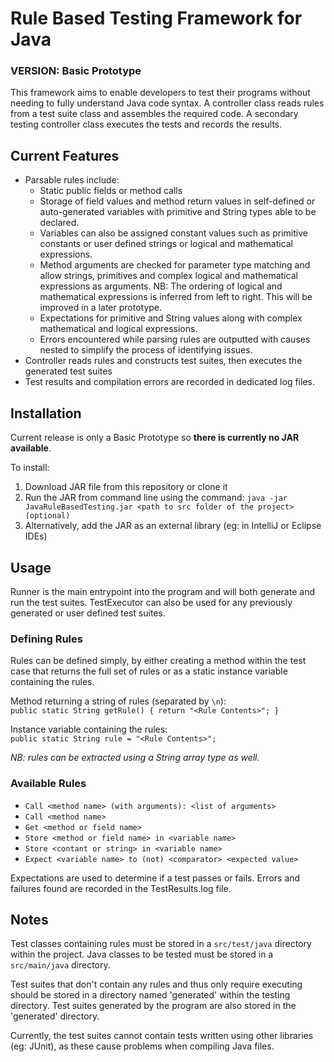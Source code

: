 # Rule Based Testing Framework for Java

### VERSION: Basic Prototype

This framework aims to enable developers to test their programs without needing to fully understand Java code syntax.
A controller class reads rules from a test suite class and assembles the required code. A secondary testing controller class executes the tests and records the results.

## Current Features

- Parsable rules include:
  - Static public fields or method calls
  - Storage of field values and method return values in self-defined or auto-generated variables with primitive and String types able to be declared.
  - Variables can also be assigned constant values such as primitive constants or user defined strings or logical and mathematical expressions.
  - Method arguments are checked for parameter type matching and allow strings, primitives and complex logical and mathematical expressions as arguments. NB: The ordering of logical and mathematical expressions is inferred from left to right. This will be improved in a later prototype.
  - Expectations for primitive and String values along with complex mathematical and logical expressions.
  - Errors encountered while parsing rules are outputted with causes nested to simplify the process of identifying issues.
- Controller reads rules and constructs test suites, then executes the generated test suites
- Test results and compilation errors are recorded in dedicated log files.

## Installation

Current release is only a Basic Prototype so <b>there is currently no JAR available</b>.

To install:
1. Download JAR file from this repository or clone it
2. Run the JAR from command line using the command:
`java -jar JavaRuleBasedTesting.jar <path to src folder of the project>(optional)`
3. Alternatively, add the JAR as an external library (eg: in IntelliJ or Eclipse IDEs)

## Usage

Runner is the main entrypoint into the program and will both generate and run the test suites.
TestExecutor can also be used for any previously generated or user defined test suites.

### Defining Rules

Rules can be defined simply, by either creating a method within the test case that returns the full set of rules or as a static instance variable containing the rules.

Method returning a string of rules (separated by `\n`):  
`public static String getRule() { return "<Rule Contents>"; }`


Instance variable containing the rules:  
`public static String rule = "<Rule Contents>";`

*NB: rules can be extracted using a String array type as well.*

### Available Rules

- `Call <method name> (with arguments): <list of arguments>`
- `Call <method name>`
- `Get <method or field name>`
- `Store <method or field name> in <variable name>`
- `Store <contant or string> in <variable name>`
- `Expect <variable name> to (not) <comparator> <expected value>`

Expectations are used to determine if a test passes or fails. Errors and failures found are recorded in the TestResults.log file.

## Notes

Test classes containing rules must be stored in a `src/test/java` directory within the project. Java classes to be tested must be stored in a `src/main/java` directory.

Test suites that don't contain any rules and thus only require executing should be stored in a directory named 'generated' within the testing directory. Test suites generated by the program are also stored in the 'generated' directory.

Currently, the test suites cannot contain tests written using other libraries (eg: JUnit), as these cause problems when compiling Java files.